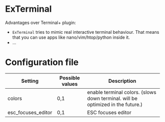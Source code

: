 # ExTerminal

Advantages over Terminal+ plugin:
 - `ExTerminal` tries to mimic real interactive terminal behaviour.
 That means that you can use apps like nano/vim/htop/python inside it.
 - ...

# Configuration file

Setting               | Possible values            | Description
----------------------|----------------------------|----------------------------
colors                | 0,1                        | enable terminal colors. (slows down terminal. will be optimized in the future.)
esc_focuses_editor    | 0,1                        | ESC focuses editor
